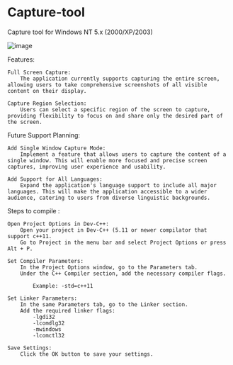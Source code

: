 # Capture-tool
Capture tool for Windows NT 5.x (2000/XP/2003)

![image](https://github.com/Win2000DevCommunity/Capture-tool/assets/154258820/11c0f2d6-fcb1-4574-bd45-8f7c2fce216c)

Features:

    Full Screen Capture:
        The application currently supports capturing the entire screen, allowing users to take comprehensive screenshots of all visible content on their display.

    Capture Region Selection:
        Users can select a specific region of the screen to capture, providing flexibility to focus on and share only the desired part of the screen.

Future Support Planning:

    Add Single Window Capture Mode:
        Implement a feature that allows users to capture the content of a single window. This will enable more focused and precise screen captures, improving user experience and usability.

    Add Support for All Languages:
        Expand the application's language support to include all major languages. This will make the application accessible to a wider audience, catering to users from diverse linguistic backgrounds.
        
Steps to compile :

    Open Project Options in Dev-C++:
        Open your project in Dev-C++ (5.11 or newer compilator that support c++11.
        Go to Project in the menu bar and select Project Options or press Alt + P.

    Set Compiler Parameters:
        In the Project Options window, go to the Parameters tab.
        Under the C++ Compiler section, add the necessary compiler flags. 
        
            Example: -std=c++11

    Set Linker Parameters:
        In the same Parameters tab, go to the Linker section.
        Add the required linker flags:
            -lgdi32
            -lcomdlg32
            -mwindows
            -lcomctl32

    Save Settings:
        Click the OK button to save your settings.
